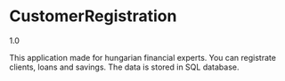 # CustomerRegistration
1.0

This application made for hungarian financial experts. 
You can registrate clients, loans and savings. 
The data is stored in SQL database.


